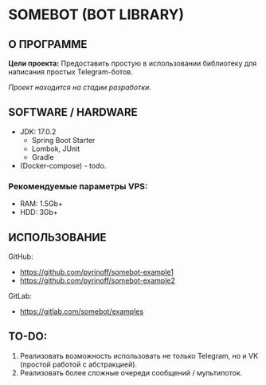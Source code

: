 # SOMEBOT (BOT LIBRARY)

## О ПРОГРАММЕ

**Цели проекта:** Предоставить простую в использовании библиотеку для написания простых Telegram-ботов.

_Проект находится на стадии разработки._

## SOFTWARE / HARDWARE
* JDK: 17.0.2
  * Spring Boot Starter
  * Lombok, JUnit
  * Gradle
* (Docker-compose) - todo.

### Рекомендуемые параметры VPS:

* RAM: 1.5Gb+
* HDD: 3Gb+

## ИСПОЛЬЗОВАНИЕ
GitHub: 
* https://github.com/pyrinoff/somebot-example1
* https://github.com/pyrinoff/somebot-example2

GitLab:
* https://gitlab.com/somebot/examples

## TO-DO:
1. Реализовать возможность использовать не только Telegram, но и VK (простой работой с абстракцией).
2. Реализовать более сложные очереди сообщений / мультипоток.
